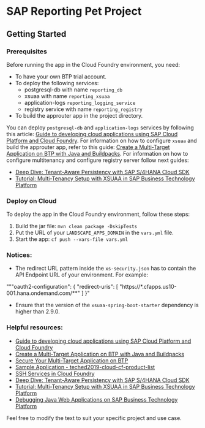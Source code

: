 # SAP Reporting Pet Project

## Getting Started

### Prerequisites
Before running the app in the Cloud Foundry environment, you need:
* To have your own BTP trial account.
* To deploy the following services:
    * postgresql-db with name `reporting_db`
    * xsuaa with name `reporting_xsuaa`
    * application-logs `reporting_logging_service`
    * registry service with name `reporting_registry`
* To build the approuter app in the project directory.

You can deploy `postgresql-db` and `application-logs` services by following this article: [Guide to developing cloud applications using SAP Cloud Platform and Cloud Foundry](https://habr.com/ru/companies/sap/articles/350690/).
For information on how to configure `xsuaa` and build the approuter app, refer to this guide: [Create a Multi-Target Application on BTP with Java and Buildpacks](https://developers.sap.com/tutorials/btp-cf-buildpacks-java-create.html#aee83c01-aa68-4adf-ac48-bd1949840dce).
For information on how to configure multitenancy and configure registry server follow next guides:
- [Deep Dive: Tenant-Aware Persistency with SAP S/4HANA Cloud SDK](https://blogs.sap.com/2017/12/20/deep-dive-6-with-sap-s4hana-cloud-sdk-extend-your-cloud-foundry-application-with-tenant-aware-persistency/)
- [Tutorial: Multi-Tenancy Setup with XSUAA in SAP Business Technology Platform](https://developers.sap.com/tutorials/cp-cf-security-xsuaa-multi-tenant.html)

### Deploy on Cloud
To deploy the app in the Cloud Foundry environment, follow these steps:
1. Build the jar file: `mvn clean package -DskipTests`
2. Put the URL of your `LANDSCAPE_APPS_DOMAIN` in the `vars.yml` file.
3. Start the app: `cf push --vars-file vars.yml`

### Notices:
- The redirect URL pattern inside the `xs-security.json` has to contain the API Endpoint URL of your environment. For example:

"""oauth2-configuration": {
"redirect-uris": [
"https://*.cfapps.us10-001.hana.ondemand.com/**"
]
}"


- Ensure that the version of the `xsuaa-spring-boot-starter` dependency is higher than 2.9.0.

### Helpful resources:
- [Guide to developing cloud applications using SAP Cloud Platform and Cloud Foundry](https://habr.com/ru/companies/sap/articles/350690/)
- [Create a Multi-Target Application on BTP with Java and Buildpacks](https://developers.sap.com/tutorials/btp-cf-buildpacks-java-create.html#aee83c01-aa68-4adf-ac48-bd1949840dce)
- [Secure Your Multi-Target Application on BTP](https://github.com/SAP-archive/teched2019-cloud-cf-product-list/blob/teched2019/docs/09_secure/README.md)
- [Sample Application - teched2019-cloud-cf-product-list](https://github.com/SAP-archive/teched2019-cloud-cf-product-list/tree/teched2019)
- [SSH Services in Cloud Foundry](https://docs.cloudfoundry.org/devguide/deploy-apps/ssh-services.html)
- [Deep Dive: Tenant-Aware Persistency with SAP S/4HANA Cloud SDK](https://blogs.sap.com/2017/12/20/deep-dive-6-with-sap-s4hana-cloud-sdk-extend-your-cloud-foundry-application-with-tenant-aware-persistency/)
- [Tutorial: Multi-Tenancy Setup with XSUAA in SAP Business Technology Platform](https://developers.sap.com/tutorials/cp-cf-security-xsuaa-multi-tenant.html)
- [Debugging Java Web Applications on SAP Business Technology Platform](https://help.sap.com/docs/btp/sap-business-technology-platform/debug-java-web-application-running-on-sapmachine?locale=en-US)

Feel free to modify the text to suit your specific project and use case.
